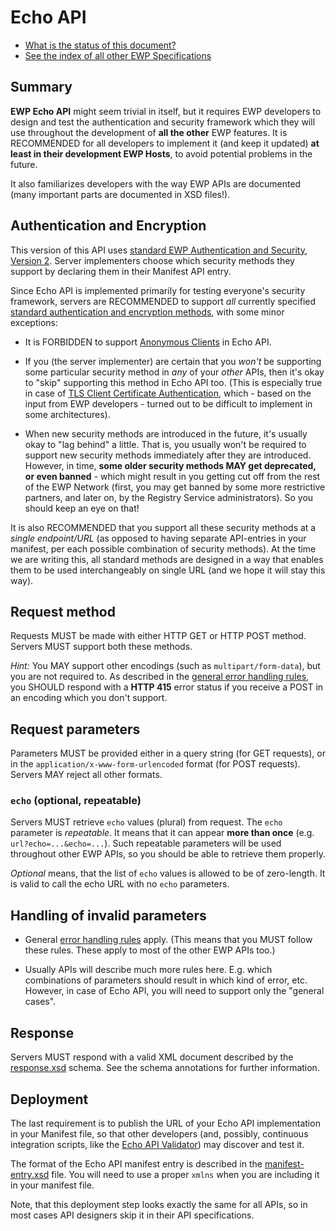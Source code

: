 Echo API
========

* [What is the status of this document?][statuses]
* [See the index of all other EWP Specifications][develhub]


Summary
-------

**EWP Echo API** might seem trivial in itself, but it requires EWP developers
to design and test the authentication and security framework which they will
use throughout the development of **all the other** EWP features. It is
RECOMMENDED for all developers to implement it (and keep it updated) **at least
in their development EWP Hosts**, to avoid potential problems in the future.

It also familiarizes developers with the way EWP APIs are documented (many
important parts are documented in XSD files!).


Authentication and Encryption
-----------------------------

This version of this API uses [standard EWP Authentication and Security,
Version 2][sec-v2]. Server implementers choose which security methods they
support by declaring them in their Manifest API entry.

Since Echo API is implemented primarily for testing everyone's security
framework, servers are RECOMMENDED to support *all* currently specified
[standard authentication and encryption methods][standard-sec-methods], with
some minor exceptions:

 * It is FORBIDDEN to support [Anonymous Clients][cliauth-none] in Echo API.

 * If you (the server implementer) are certain that you *won't* be supporting
   some particular security method in *any* of your *other* APIs, then it's
   okay to "skip" supporting this method in Echo API too. (This is especially
   true in case of [TLS Client Certificate Authentication][cliauth-tlscert],
   which - based on the input from EWP developers - turned out to be difficult
   to implement in some architectures).

 * When new security methods are introduced in the future, it's usually okay to
   "lag behind" a little. That is, you usually won't be required to support
   new security methods immediately after they are introduced. However, in
   time, **some older security methods MAY get deprecated, or even banned** -
   which might result in you getting cut off from the rest of the EWP Network
   (first, you may get banned by some more restrictive partners, and later on,
   by the Registry Service administrators). So you should keep an eye on that!

It is also RECOMMENDED that you support all these security methods at a *single
endpoint/URL* (as opposed to having separate API-entries in your manifest, per
each possible combination of security methods). At the time we are writing
this, all standard methods are designed in a way that enables them to be used
interchangeably on single URL (and we hope it will stay this way).


Request method
--------------

Requests MUST be made with either HTTP GET or HTTP POST method. Servers MUST
support both these methods.

*Hint:* You MAY support other encodings (such as `multipart/form-data`), but
you are not required to. As described in the [general error handling
rules][error-handling], you SHOULD respond with a **HTTP 415** error status if
you receive a POST in an encoding which you don't support.


Request parameters
------------------

Parameters MUST be provided either in a query string (for GET requests), or in
the `application/x-www-form-urlencoded` format (for POST requests). Servers
MAY reject all other formats.


### `echo` (optional, repeatable)

Servers MUST retrieve `echo` values (plural) from request. The `echo` parameter
is *repeatable*. It means that it can appear **more than once** (e.g.
`url?echo=...&echo=...`). Such repeatable parameters will be used throughout
other EWP APIs, so you should be able to retrieve them properly.

*Optional* means, that the list of `echo` values is allowed to be of
zero-length. It is valid to call the echo URL with no `echo` parameters.


Handling of invalid parameters
------------------------------

 * General [error handling rules][error-handling] apply. (This means that you
   MUST follow these rules. These apply to most of the other EWP APIs too.)

 * Usually APIs will describe much more rules here. E.g. which combinations
   of parameters should result in which kind of error, etc. However, in case
   of Echo API, you will need to support only the "general cases".


Response
--------

Servers MUST respond with a valid XML document described by the
[response.xsd](response.xsd) schema. See the schema annotations for further
information.


Deployment
----------

The last requirement is to publish the URL of your Echo API implementation in
your Manifest file, so that other developers (and, possibly, continuous
integration scripts, like the [Echo API Validator][echo-validator]) may
discover and test it.

The format of the Echo API manifest entry is described in the
[manifest-entry.xsd](manifest-entry.xsd) file. You will need to use a proper
`xmlns` when you are including it in your manifest file.

Note, that this deployment step looks exactly the same for all APIs, so in most
cases API designers skip it in their API specifications.


[registry-spec]: https://github.com/erasmus-without-paper/ewp-specs-api-registry
[discovery-api]: https://github.com/erasmus-without-paper/ewp-specs-api-discovery
[develhub]: http://developers.erasmuswithoutpaper.eu/
[statuses]: https://github.com/erasmus-without-paper/ewp-specs-management#statuses
[error-handling]: https://github.com/erasmus-without-paper/ewp-specs-architecture#error-handling
[standard-sec-methods]: https://github.com/erasmus-without-paper/ewp-specs-sec-intro#standard-methods
[echo-validator]: https://developers.erasmuswithoutpaper.eu/#validator
[cliauth-none]: https://github.com/erasmus-without-paper/ewp-specs-sec-cliauth-none
[cliauth-tlscert]: https://github.com/erasmus-without-paper/ewp-specs-sec-cliauth-tlscert
[cliauth-none]: https://github.com/erasmus-without-paper/ewp-specs-sec-cliauth-none
[cliauth-tlscert]: https://github.com/erasmus-without-paper/ewp-specs-sec-cliauth-tlscert
[cliauth-httpsig]: https://github.com/erasmus-without-paper/ewp-specs-sec-cliauth-httpsig
[srvauth-tlscert]: https://github.com/erasmus-without-paper/ewp-specs-sec-srvauth-tlscert
[srvauth-httpsig]: https://github.com/erasmus-without-paper/ewp-specs-sec-srvauth-httpsig
[reqencr-tls]: https://github.com/erasmus-without-paper/ewp-specs-sec-reqencr-tls
[resencr-tls]: https://github.com/erasmus-without-paper/ewp-specs-sec-resencr-tls
[sec-v1]: https://github.com/erasmus-without-paper/ewp-specs-sec-intro/tree/stable-v1
[sec-v2]: https://github.com/erasmus-without-paper/ewp-specs-sec-intro/tree/stable-v2
